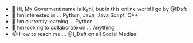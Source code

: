 - 👋 Hi, My Goverment name is Kyhl, but in this online world I go by @IDaft 
- 👀 I’m interested in ... Python, Java, Java Script, C++
- 🌱 I’m currently learning ... Python
- 💞️ I’m looking to collaborate on ... Anything 
- 📫 How to reach me ... @I_Daft on all Social Medias 

<!---
IDaftI/IDaftI is a ✨ special ✨ repository because its `README.md` (this file) appears on your GitHub profile.
You can click the Preview link to take a look at your changes.
--->
